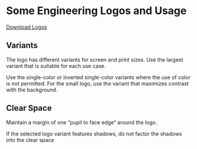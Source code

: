 # Some Engineering Logos and Usage

<p><a href="https://cdn.some.engineering/assets/someengineering-logos.zip" class="button button--primary">Download Logos</a></p>

## Variants

The logo has different variants for screen and print sizes. Use the largest variant that is suitable for each use case.

Use the single-color or inverted single-color variants where the use of color is not permitted. For the small logo, use the variant that maximizes contrast with the background.

## Clear Space

Maintain a margin of one “pupil to face edge“ around the logo.

If the selected logo variant features shadows, do not factor the shadows into the clear space

